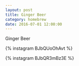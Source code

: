 ```yaml
---
layout: post
title: Ginger Beer
category: homebrew
date: 2016-07-01 12:00:00
---
```


Ginger Beer

{% instagram BJbQUoOhAvt %}

{% instagram BJbQR3mBz3E %}
